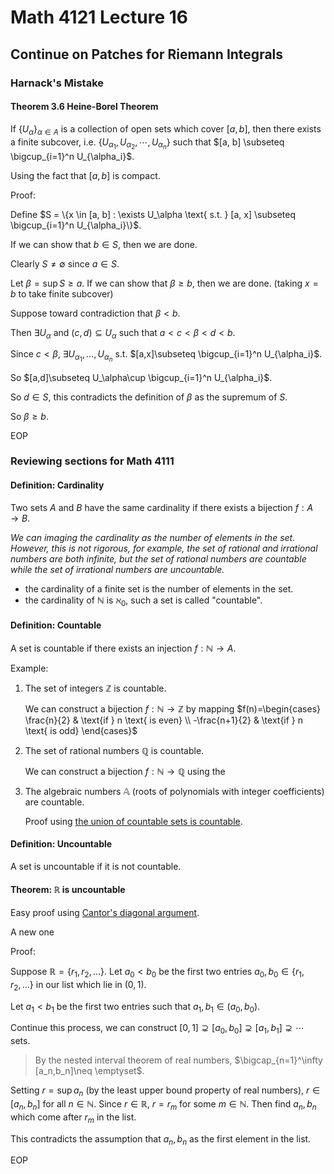 # Math 4121 Lecture 16

## Continue on Patches for Riemann Integrals

### Harnack's Mistake

#### Theorem 3.6 Heine-Borel Theorem

If $\{U_\alpha\}_{\alpha \in A}$ is a collection of open sets which cover $[a, b]$, then there exists a finite subcover, i.e. $\{U_{\alpha_1}, U_{\alpha_2}, \cdots, U_{\alpha_n}\}$ such that $[a, b] \subseteq \bigcup_{i=1}^n U_{\alpha_i}$.

Using the fact that $[a, b]$ is compact.

Proof:

Define $S = \{x \in [a, b] : \exists U_\alpha \text{ s.t. } [a, x] \subseteq \bigcup_{i=1}^n U_{\alpha_i}\}$.

If we can show that $b\in S$, then we are done.

Clearly $S\neq \emptyset$ since $a\in S$.

Let $\beta=\sup S\geq a$. If we can show that $\beta \geq b$, then we are done. (taking $x=b$ to take finite subcover)

Suppose toward contradiction that $\beta < b$.

Then $\exists U_\alpha$ and $(c,d)\subseteq U_\alpha$ such that $a<c<\beta<d<b$.

Since $c<\beta$, $\exists U_{\alpha_1},\ldots,U_{\alpha_n}$ s.t. $[a,x]\subseteq \bigcup_{i=1}^n U_{\alpha_i}$.

So $[a,d]\subseteq U_\alpha\cup \bigcup_{i=1}^n U_{\alpha_i}$.

So $d\in S$, this contradicts the definition of $\beta$ as the supremum of $S$.

So $\beta \geq b$.

EOP

### Reviewing sections for Math 4111

#### Definition: Cardinality

Two sets $A$ and $B$ have the same cardinality if there exists a bijection $f:A\to B$.

_We can imaging the cardinality as the number of elements in the set. However, this is not rigorous, for example, the set of rational and irrational numbers are both infinite, but the set of rational numbers are countable while the set of irrational numbers are uncountable._

- the cardinality of a finite set is the number of elements in the set.
- the cardinality of $\mathbb{N}$ is $\aleph_0$, such a set is called "countable".

#### Definition: Countable

A set is countable if there exists an injection $f:\mathbb{N}\to A$.

Example:

1. The set of integers $\mathbb{Z}$ is countable.

    We can construct a bijection $f:\mathbb{N}\to \mathbb{Z}$ by mapping $f(n)=\begin{cases}
    \frac{n}{2} & \text{if } n \text{ is even} \\
    -\frac{n+1}{2} & \text{if } n \text{ is odd}
    \end{cases}$

2. The set of rational numbers $\mathbb{Q}$ is countable.

    We can construct a bijection $f:\mathbb{N}\to \mathbb{Q}$ using the 


3. The algebraic numbers $\mathbb{A}$ (roots of polynomials with integer coefficients) are countable.

    Proof using [the union of countable sets is countable](https://notenextra.trance-0.com/Math4111/Math4111_L6#theorem-212).

#### Definition: Uncountable

A set is uncountable if it is not countable.

#### Theorem: $\mathbb{R}$ is uncountable

Easy proof using [Cantor's diagonal argument](https://notenextra.trance-0.com/Math4111/Math4111_L6#theorem-214).

A new one

Proof:

Suppose $\mathbb{R}=\{r_1,r_2,\ldots\}$. Let $a_0<b_0$ be the first two entries $a_0,b_0\in \{r_1,r_2,\ldots\}$ in our list which lie in $(0,1)$.

Let $a_1<b_1$ be the first two entries such that $a_1,b_1\in (a_0,b_0)$.

Continue this process, we can construct $[0,1]\supsetneq [a_0,b_0]\supsetneq [a_1,b_1]\supsetneq \cdots$ sets.

> By the nested interval theorem of real numbers, $\bigcap_{n=1}^\infty [a_n,b_n]\neq \emptyset$.

Setting $r=\sup a_n$ (by the least upper bound property of real numbers), $r\in [a_n,b_n]$ for all $n\in\mathbb{N}$. Since $r\in \mathbb{R}$, $r=r_m$ for some $m\in\mathbb{N}$. Then find $a_n,b_n$  which come after $r_m$ in the list.

This contradicts the assumption that $a_n,b_n$ as the first element in the list.

EOP
